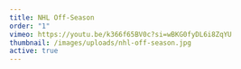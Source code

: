 ```yaml
---
title: NHL Off-Season
order: "1"
vimeo: https://youtu.be/k366f65BV0c?si=wBKG0fyDL6i8ZqYU
thumbnail: /images/uploads/nhl-off-season.jpg
active: true
---
```

